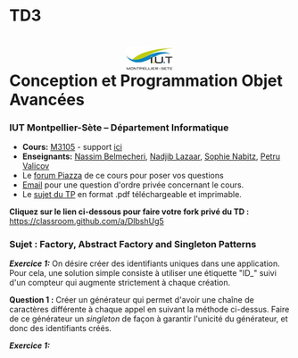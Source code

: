 # TD3

# <img src="ressources/logo.jpeg" width="17%" style="margin:auto;display:block;"/> Conception et Programmation Objet Avancées 
### IUT Montpellier-Sète – Département Informatique
* **Cours:** [M3105](http://cache.media.enseignementsup-recherche.gouv.fr/file/25/09/7/PPN_INFORMATIQUE_256097.pdf) - support [ici](https://github.com/IUTInfoMontp-M3105/Ressources)
* **Enseignants:** [Nassim Belmecheri](mailto:nassim.belmecheri@umontpellier.fr), [Nadjib Lazaar](mailto:nadjib.lazaar@umontpellier.fr), [Sophie Nabitz](mailto:sophie.nabitz@univ-avignon.fr), [Petru Valicov](mailto:petru.valicov@umontpellier.fr) 
* Le [forum Piazza](https://piazza.com/class/kek1cuqz3ep7o) de ce cours pour poser vos questions
* [Email](mailto:petru.valicov@umontpellier.fr) pour une question d'ordre privée concernant le cours.
* Le [sujet du TP](TD2.pdf) en format .pdf téléchargeable et imprimable.

**Cliquez sur le lien ci-dessous pour faire votre fork privé du TD :**
https://classroom.github.com/a/DlbshUg5

### Sujet : Factory, Abstract Factory and Singleton Patterns

***Exercice 1:***
On désire créer des identifiants uniques dans une application. 
Pour cela, une solution simple consiste à utiliser une étiquette "ID_" suivi d'un compteur qui augmente strictement à chaque création.

**Question 1 :** Créer un générateur qui permet d'avoir une chaîne de caractères différente à chaque appel en suivant la méthode ci-dessus. Faire de ce générateur un *singleton* de façon à garantir l'unicité du générateur, et donc des identifiants créés.

***Exercice 1:***



